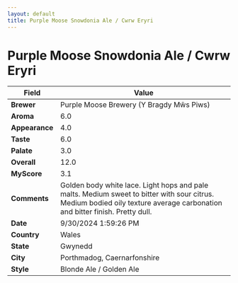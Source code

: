 ```yaml
---
layout: default
title: Purple Moose Snowdonia Ale / Cwrw Eryri
---
```


# Purple Moose Snowdonia Ale / Cwrw Eryri

| Field         | Value                                                                                                   |
|---------------|---------------------------------------------------------------------------------------------------------|
| **Brewer**    | Purple Moose Brewery (Y Bragdy Mŵs Piws)                                                                                        |
| **Aroma**     | 6.0                                                                                         |
| **Appearance**| 4.0                                                                                    |
| **Taste**     | 6.0                                                                                         |
| **Palate**    | 3.0                                                                                        |
| **Overall**   | 12.0                                                                                       |
| **MyScore**   | 3.1                                                                                       |
| **Comments**  | Golden body white lace.  Light hops and pale malts.  Medium sweet to bitter with sour citrus.  Medium bodied oily texture average carbonation and bitter finish.  Pretty dull.                                                                                      |
| **Date**      | 9/30/2024 1:59:26 PM                                                                                          |
| **Country**   | Wales                                                                                       |
| **State**     | Gwynedd                                                                                         |
| **City**      | Porthmadog, Caernarfonshire                                                                                          |
| **Style**     | Blonde Ale / Golden Ale                                                                                         |
